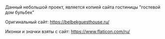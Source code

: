 Данный небольшой проект, является копией сайта гостиницы "гостевой дом бульбек"

Оригинальный сайт: https://belbekguesthouse.ru/

Иконки и значки взяты с сайт: https://www.flaticon.com/ru/
